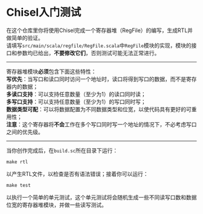 # Chisel入门测试
在这个仓库里你将使用Chisel完成一个寄存器堆（RegFile）的编写，生成RTL并做简单的验证。  
请填写`src/main/scala/regfile/RegFile.scala`中`RegFile`模块的实现，模块的接口和参数均已给出，**不要修改它们**，否则测试可能无法正常进行。

***

寄存器堆模块**必须**包含下面这些特性：  
**写优先**：当写口和读口同时访问一个地址时，读口将得到写口的数据，而不是寄存器内的数据；  
**多读口支持**：可以支持任意数量（至少为1）的读口同时读；  
**多写口支持**：可以支持任意数量（至少为1）的写口同时写；  
**数据类型可配**：可以将数据配置为不同数据类型和位宽，以使代码具有更好的可重用性；  
**注意**：这个寄存器将**不会**工作在多个写口同时写一个地址的情况下，不必考虑写口之间的优先级。

***

当你创作完成后，在`build.sc`所在目录下运行：
```
make rtl
```
以产生RTL文件，以检查是否有语法错误；接着你可以运行：
```
make test
```
以执行一个简单的单元测试，这个单元测试将会随机生成一些不同读写口数和数据位宽的寄存器堆模块，并做一些读写测试。
